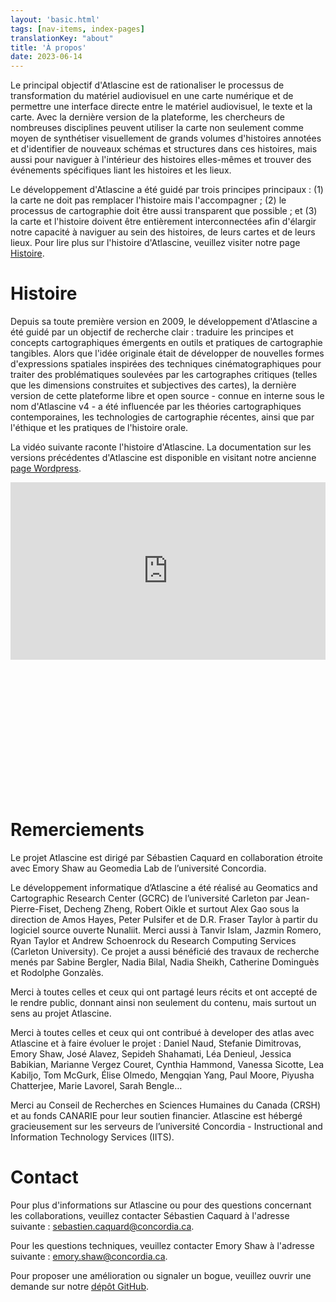 ```yaml
---
layout: 'basic.html'
tags: [nav-items, index-pages]
translationKey: "about"
title: 'À propos'
date: 2023-06-14
---
```


Le principal objectif d'Atlascine est de rationaliser le processus de transformation du matériel audiovisuel en une carte numérique et de permettre une interface directe entre le matériel audiovisuel, le texte et la carte. Avec la dernière version de la plateforme, les chercheurs de nombreuses disciplines peuvent utiliser la carte non seulement comme moyen de synthétiser visuellement de grands volumes d'histoires annotées et d'identifier de nouveaux schémas et structures dans ces histoires, mais aussi pour naviguer à l'intérieur des histoires elles-mêmes et trouver des événements spécifiques liant les histoires et les lieux.

Le développement d'Atlascine a été guidé par trois principes principaux : (1) la carte ne doit pas remplacer l'histoire mais l'accompagner ; (2) le processus de cartographie doit être aussi transparent que possible ; et (3) la carte et l'histoire doivent être entièrement interconnectées afin d'élargir notre capacité à naviguer au sein des histoires, de leurs cartes et de leurs lieux. Pour lire plus sur l'histoire d'Atlascine, veuillez visiter notre page [Histoire](/fr/histoire/).

# Histoire
Depuis sa toute première version en 2009, le développement d'Atlascine a été guidé par un objectif de recherche clair : traduire les principes et concepts cartographiques émergents en outils et pratiques de cartographie tangibles. Alors que l'idée originale était de développer de nouvelles formes d'expressions spatiales inspirées des techniques cinématographiques pour traiter des problématiques soulevées par les cartographes critiques (telles que les dimensions construites et subjectives des cartes), la dernière version de cette plateforme libre et open source - connue en interne sous le nom d'Atlascine v4 - a été influencée par les théories cartographiques contemporaines, les technologies de cartographie récentes, ainsi que par l'éthique et les pratiques de l'histoire orale.

La vidéo suivante raconte l'histoire d'Atlascine. La documentation sur les versions précédentes d'Atlascine est disponible en visitant notre ancienne [page Wordpress](https://atlascineproject.wordpress.com/).

<div class="video" style="height:500px">
<div style="padding:56.25% 0 0 0;position:relative;"><iframe src="https://player.vimeo.com/video/870140785?badge=0&amp;autopause=0&amp;player_id=0&amp;app_id=58479" frameborder="0" allow="autoplay; fullscreen; picture-in-picture" style="position:absolute;top:0;left:0;width:100%;height:100%;" title="HIstoire de vie d'Atlascine // Life Story of Atlascine"></iframe></div><script src="https://player.vimeo.com/api/player.js"></script>
</div>

# Remerciements
Le projet Atlascine est dirigé par Sébastien Caquard en collaboration étroite avec Emory Shaw au Geomedia Lab de l’université Concordia.  

Le développement informatique d’Atlascine a été réalisé au Geomatics and Cartographic Research Center (GCRC) de l’université Carleton par Jean-Pierre-Fiset, Decheng Zheng, Robert Oikle et surtout Alex Gao sous la direction de Amos Hayes, Peter Pulsifer et de D.R. Fraser Taylor à partir du logiciel source ouverte Nunaliit. Merci aussi à Tanvir Islam, Jazmin Romero, Ryan Taylor et Andrew Schoenrock du Research Computing Services (Carleton University). Ce projet a aussi bénéficié des travaux de recherche menés par Sabine Bergler, Nadia Bilal, Nadia Sheikh, Catherine Dominguès et Rodolphe Gonzalès. ​ 

Merci à toutes celles et ceux qui ont partagé leurs récits et ont accepté de le rendre public, donnant ainsi non seulement du contenu, mais surtout un sens au projet Atlascine. 

Merci à toutes celles et ceux qui ont contribué à developer des atlas avec Atlascine et à faire évoluer le projet : Daniel Naud, Stefanie Dimitrovas, Emory Shaw, José Alavez, Sepideh Shahamati, Léa Denieul, Jessica Babikian, Marianne Vergez Couret, Cynthia Hammond, Vanessa Sicotte, Lea Kabiljo, Tom McGurk, Élise Olmedo, Mengqian Yang, Paul Moore, Piyusha Chatterjee, Marie Lavorel, Sarah Bengle…​ 

Merci au Conseil de Recherches en Sciences Humaines du Canada (CRSH) et au fonds CANARIE pour leur soutien financier. Atlascine est hébergé gracieusement sur les serveurs de l’université Concordia - Instructional and Information Technology Services (IITS). 

# Contact
Pour plus d'informations sur Atlascine ou pour des questions concernant les collaborations, veuillez contacter Sébastien Caquard à l'adresse suivante : <a href="mailto:sebastien.caquard@concordia.ca">sebastien.caquard@concordia.ca</a>.

Pour les questions techniques, veuillez contacter Emory Shaw à l'adresse suivante : <a href="mailto:emory.shaw@concordia.ca">emory.shaw@concordia.ca</a>.

Pour proposer une amélioration ou signaler un bogue, veuillez ouvrir une demande sur notre  [dépôt GitHub](https://github.com/geomedialab/atlascine).
